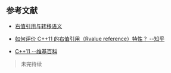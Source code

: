 
## 参考文献

- [右值引用与转移语义](https://www.ibm.com/developerworks/cn/aix/library/1307_lisl_c11/index.html)

- [如何评价 C++11 的右值引用（Rvalue reference）特性？ --知乎](https://www.zhihu.com/question/22111546)

- [C++11 --维基百科](https://zh.wikipedia.org/wiki/C%2B%2B11#%E5%9F%B7%E8%A1%8C%E7%B7%92%E6%94%AF%E6%8F%B4)


>未完待续